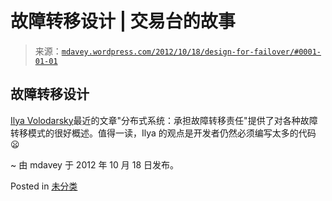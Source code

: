<!--yml

category: 未分类

日期：2024 年 05 月 18 日 06:34:32

-->

# 故障转移设计 | 交易台的故事

> 来源：[`mdavey.wordpress.com/2012/10/18/design-for-failover/#0001-01-01`](https://mdavey.wordpress.com/2012/10/18/design-for-failover/#0001-01-01)

## 故障转移设计

[Ilya Volodarsky](http://ivolo.me/distributed-systems-take-responsibility-for-failover/)最近的文章"分布式系统：承担故障转移责任"提供了对各种故障转移模式的很好概述。值得一读，Ilya 的观点是开发者仍然必须编写太多的代码 😦

~ 由 mdavey 于 2012 年 10 月 18 日发布。

Posted in [未分类](https://mdavey.wordpress.com/category/uncategorized/)

